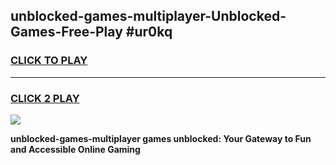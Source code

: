 
## unblocked-games-multiplayer-Unblocked-Games-Free-Play #ur0kq
<h3>
<a href="https://us.freeplayer.one?title=unblocked-games-multiplayer&ref=9M">CLICK TO PLAY</a></h3>
<hr>

<h3>
<a href="https://us.freeplayer.one?title=unblocked-games-multiplayer&ref=9M">CLICK 2 PLAY</a>
  
</h3>

<a href="https://us.freeplayer.one?title=unblocked-games-multiplayer&ref=9M"><img src="https://clearcache.store/games.png"></a>


**unblocked-games-multiplayer games unblocked: Your Gateway to Fun and Accessible Online Gaming**
